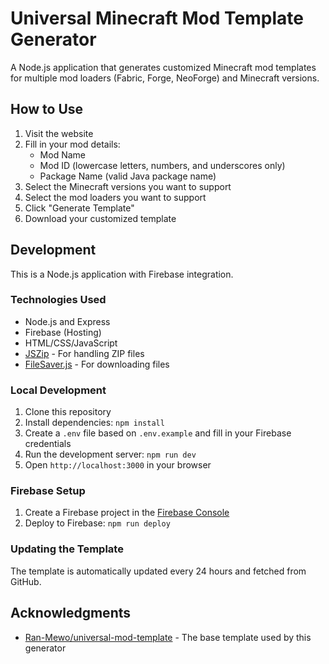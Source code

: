 # Universal Minecraft Mod Template Generator

A Node.js application that generates customized Minecraft mod templates for multiple mod loaders (Fabric, Forge, NeoForge) and Minecraft versions.

## How to Use

1. Visit the website
2. Fill in your mod details:
   - Mod Name
   - Mod ID (lowercase letters, numbers, and underscores only)
   - Package Name (valid Java package name)
3. Select the Minecraft versions you want to support
4. Select the mod loaders you want to support
5. Click "Generate Template"
6. Download your customized template

## Development

This is a Node.js application with Firebase integration.

### Technologies Used

- Node.js and Express
- Firebase (Hosting)
- HTML/CSS/JavaScript
- [JSZip](https://stuk.github.io/jszip/) - For handling ZIP files
- [FileSaver.js](https://github.com/eligrey/FileSaver.js/) - For downloading files

### Local Development

1. Clone this repository
2. Install dependencies: `npm install`
3. Create a `.env` file based on `.env.example` and fill in your Firebase credentials
4. Run the development server: `npm run dev`
5. Open `http://localhost:3000` in your browser

### Firebase Setup

1. Create a Firebase project in the [Firebase Console](https://console.firebase.google.com/)
2. Deploy to Firebase: `npm run deploy`

### Updating the Template

The template is automatically updated every 24 hours and fetched from GitHub.

## Acknowledgments

- [Ran-Mewo/universal-mod-template](https://github.com/Ran-Mewo/universal-mod-template) - The base template used by this generator
